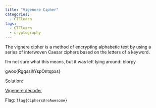 ```yaml
---
title: "Vigenere Cipher"
categories:
  - CTFlearn
tags:
  - CTFlearn
  - cryptography
---
```


The vignere cipher is a method of encrypting alphabetic text by using a series of interwoven Caesar ciphers based on the letters of a keyword.<br />

I’m not sure what this means, but it was left lying around: blorpy

gwox{RgqssihYspOntqpxs}

Solution: 

[Vigenere decoder](https://gchq.github.io/CyberChef/#recipe=Vigen%C3%A8re_Decode('blorpy')&input=Z3dveHtSZ3Fzc2loWXNwT250cXB4c30)

Flag: `flag{CiphersAreAwesome}`